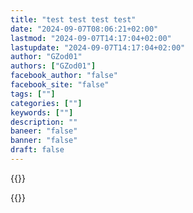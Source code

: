 ```yaml
---
title: "test test test test"
date: "2024-09-07T08:06:21+02:00"
lastmod: "2024-09-07T14:17:04+02:00"
lastupdate: "2024-09-07T14:17:04+02:00"
author: "GZod01"
authors: ["GZod01"]
facebook_author: "false"
facebook_site: "false"
tags: [""]
categories: [""]
keywords: [""]
description: ""
baneer: "false"
banner: "false"
draft: false
---
```

{{<youtube code=sHjTb3ARgUo >}}

{{<partners>}}
